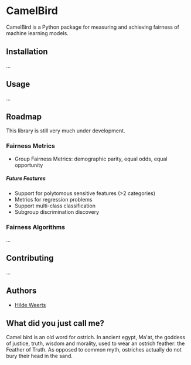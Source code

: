 # CamelBird
CamelBird is a Python package for measuring and achieving fairness of machine learning models.

## Installation
...

## Usage
...

## Roadmap
This library is still very much under development. 

### Fairness Metrics
* Group Fairness Metrics: demographic parity, equal odds, equal opportunity

##### Future Features
* Support for polytomous sensitive features (>2 categories)
* Metrics for regression problems
* Support multi-class classification
* Subgroup discrimination discovery

### Fairness Algorithms
... 

## Contributing
...

## Authors
* [Hilde Weerts](https://github.com/hildeweerts)

## What did you just call me?
Camel bird is an old word for ostrich.
In ancient egypt, Ma'at, the goddess of justice, truth, wisdom and morality, used to wear an ostrich feather: the Feather of Truth. 
As opposed to common myth, ostriches actually do not bury their head in the sand.
